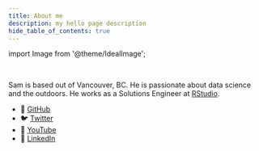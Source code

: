 ```yaml
---
title: About me
description: my hello page description
hide_table_of_contents: true
---
```


import Image from '@theme/IdealImage';

<div class="container">
    <div class="row">
        <div class="col col--3">
            <Image img='/img/sam-and-roo.jpeg' size="250" class="img-circle center"/>
            <br></br>
        </div>
        <div class="col col--9">
            <p>
                Sam is based out of Vancouver, BC. He is passionate about data 
                science and the outdoors. He works as a Solutions Engineer at <a href="https://www.rstudio.com/">RStudio</a>.
            </p>
            <ul>
                <li>💾 <a href="https://github.com/SamEdwardes">GitHub</a></li>
                <li>🐦 <a href="https://twitter.com/TheReaLSamlam">Twitter</a></li>
                <li>🎥 <a href="https://www.youtube.com/channel/UCkXD_pR2bYGOyf8Eh6T_BNw">YouTube</a></li>
                <li>💼 <a href="https://www.linkedin.com/in/samedwardes/">LinkedIn</a></li>
            </ul>
        </div>
    </div>
</div>



